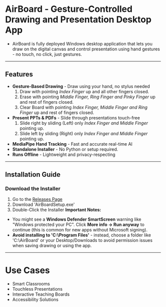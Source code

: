 # AirBoard - Gesture-Controlled Drawing and Presentation Desktop App 
- AirBoard is fully deployed Windows desktop application that lets you draw on the digital canvas and control presentation using hand gestures - no touch, no click, just gestures.
---
## Features
- **Gesture-Based Drawing** - Draw using your hand, no stylus needed
  1. Draw with pointing *Index Finger* up and all other fingers closed.
  2. Erase with pointing *Middle Finger, Ring Finger and Pinky Finger* up and rest of fingers closed.
  3. Clear Board with pointing *Index Finger, Middle Finger and Ring Finger* up and rest of fingers closed.
- **Present PPTs & PDFs** - Slide through presentations touch-free
  1. Slide right by sliding (Left) only *Index Finger and Middle Finger* pointing up.
  2. Slide left by sliding (Right) only *Index Finger and Middle Finger* pointing up.
- **MediaPipe Hand Tracking** - Fast and accurate real-time AI
- **Standalone Installer** - No Python or setup required.
- **Runs Offline** - Lightweight and privacy-respecting
---
## Installation Guide
### Download the Installer
1. Go to the [Releases Page](https://github.com/ahmedrazahussain/AirBoard-Desktop_App/releases/tag/v1.0)
2. Download 'AirBoardSetup.exe'
3. Double-Click the Installer
**Important Notes:**
- You might see a **Windows Defender SmartScreen** warning like "Windows protected your PC". Click **More info -> Run anyway** to continue (this is common for new apps without Microsoft signing).
- **Avoid installing to 'C:\Program Files'** - instead, choose a folder like 'C:\AirBoard' or your Desktop/Downloads to avoid permission issues when saving drawing or using the app.
---
# Use Cases
- Smart Classrooms
- Touchless Presentations
- Interactive Teaching Boards
- Accessibility Solutions
